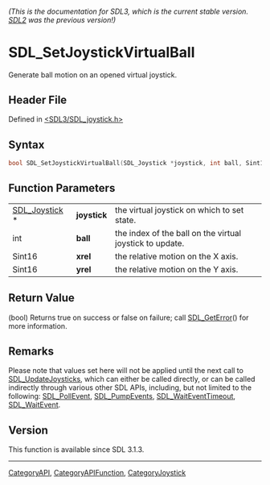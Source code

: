 ###### (This is the documentation for SDL3, which is the current stable version. [SDL2](https://wiki.libsdl.org/SDL2/) was the previous version!)
# SDL_SetJoystickVirtualBall

Generate ball motion on an opened virtual joystick.

## Header File

Defined in [<SDL3/SDL_joystick.h>](https://github.com/libsdl-org/SDL/blob/main/include/SDL3/SDL_joystick.h)

## Syntax

```c
bool SDL_SetJoystickVirtualBall(SDL_Joystick *joystick, int ball, Sint16 xrel, Sint16 yrel);
```

## Function Parameters

|                                |              |                                                          |
| ------------------------------ | ------------ | -------------------------------------------------------- |
| [SDL_Joystick](SDL_Joystick) * | **joystick** | the virtual joystick on which to set state.              |
| int                            | **ball**     | the index of the ball on the virtual joystick to update. |
| Sint16                         | **xrel**     | the relative motion on the X axis.                       |
| Sint16                         | **yrel**     | the relative motion on the Y axis.                       |

## Return Value

(bool) Returns true on success or false on failure; call
[SDL_GetError](SDL_GetError)() for more information.

## Remarks

Please note that values set here will not be applied until the next call to
[SDL_UpdateJoysticks](SDL_UpdateJoysticks), which can either be called
directly, or can be called indirectly through various other SDL APIs,
including, but not limited to the following:
[SDL_PollEvent](SDL_PollEvent), [SDL_PumpEvents](SDL_PumpEvents),
[SDL_WaitEventTimeout](SDL_WaitEventTimeout),
[SDL_WaitEvent](SDL_WaitEvent).

## Version

This function is available since SDL 3.1.3.

----
[CategoryAPI](CategoryAPI), [CategoryAPIFunction](CategoryAPIFunction), [CategoryJoystick](CategoryJoystick)

